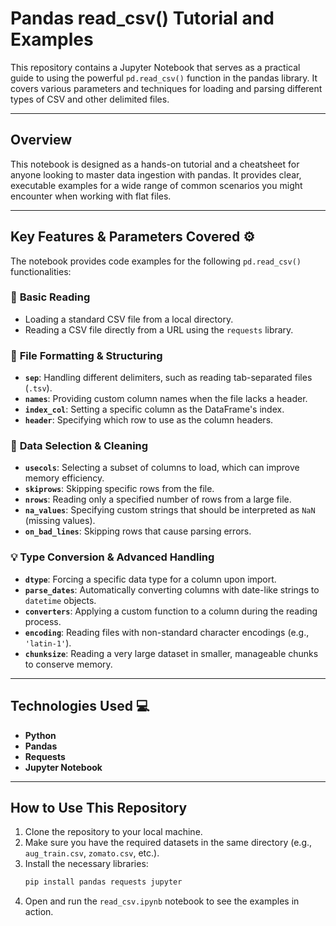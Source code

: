 # Pandas read_csv() Tutorial and Examples

This repository contains a Jupyter Notebook that serves as a practical guide to using the powerful `pd.read_csv()` function in the pandas library. It covers various parameters and techniques for loading and parsing different types of CSV and other delimited files.

---
## Overview

This notebook is designed as a hands-on tutorial and a cheatsheet for anyone looking to master data ingestion with pandas. It provides clear, executable examples for a wide range of common scenarios you might encounter when working with flat files.

---
## Key Features & Parameters Covered ⚙️

The notebook provides code examples for the following `pd.read_csv()` functionalities:

### 📖 **Basic Reading**
* Loading a standard CSV file from a local directory.
* Reading a CSV file directly from a URL using the `requests` library.

### 📄 **File Formatting & Structuring**
* **`sep`**: Handling different delimiters, such as reading tab-separated files (`.tsv`).
* **`names`**: Providing custom column names when the file lacks a header.
* **`index_col`**: Setting a specific column as the DataFrame's index.
* **`header`**: Specifying which row to use as the column headers.

### 🔧 **Data Selection & Cleaning**
* **`usecols`**: Selecting a subset of columns to load, which can improve memory efficiency.
* **`skiprows`**: Skipping specific rows from the file.
* **`nrows`**: Reading only a specified number of rows from a large file.
* **`na_values`**: Specifying custom strings that should be interpreted as `NaN` (missing values).
* **`on_bad_lines`**: Skipping rows that cause parsing errors.

### 💡 **Type Conversion & Advanced Handling**
* **`dtype`**: Forcing a specific data type for a column upon import.
* **`parse_dates`**: Automatically converting columns with date-like strings to `datetime` objects.
* **`converters`**: Applying a custom function to a column during the reading process.
* **`encoding`**: Reading files with non-standard character encodings (e.g., `'latin-1'`).
* **`chunksize`**: Reading a very large dataset in smaller, manageable chunks to conserve memory.

---
## Technologies Used 💻
* **Python**
* **Pandas**
* **Requests**
* **Jupyter Notebook**

---
## How to Use This Repository

1.  Clone the repository to your local machine.
2.  Make sure you have the required datasets in the same directory (e.g., `aug_train.csv`, `zomato.csv`, etc.).
3.  Install the necessary libraries:
    ```bash
    pip install pandas requests jupyter
    ```
4.  Open and run the `read_csv.ipynb` notebook to see the examples in action.

````
